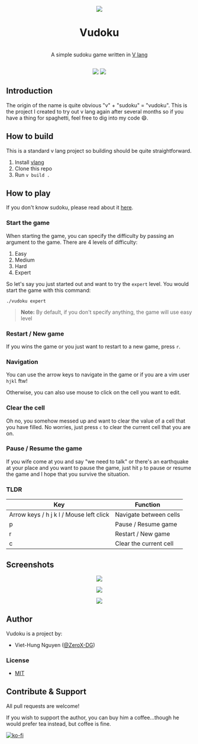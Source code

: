 <p align="center">
  <img src="./assets/screenshots/initial.png" />
</p>

<h1 align="center" style="text-align: center; padding-bottom: 15px;">Vudoku</h1>
<p align="center" style="text-align: center; padding-bottom: 15px;">A simple sudoku game written in <a href="https://vlang.io/">V lang</a></h1>
<p align="center">
  <img src="https://img.shields.io/badge/license-MIT-success?style=for-the-badge"/>
  <a href="https://webuild.community"><img src="https://raw.githubusercontent.com/webuild-community/badge/master/svg/by-modern.svg" /></a>
</p>

## Introduction

The origin of the name is quite obvious "v" + "sudoku" = "vudoku". This is the project I created to try out v lang again after several months so if you have a thing for spaghetti, feel free to dig into my code :smile:.

## How to build

This is a standard v lang project so building should be quite straightforward.

1. Install [vlang](vlang.io/)
2. Clone this repo
3. Run `v build .`

## How to play

If you don't know sudoku, please read about it [here](https://en.wikipedia.org/wiki/Sudoku).

### Start the game

When starting the game, you can specify the difficulty by passing an argument to the game. There are 4 levels of difficulty:

1. Easy
2. Medium
3. Hard
4. Expert

So let's say you just started out and want to try the `expert` level. You would start the game with this command:

```
./vudoku expert
```

> **Note:** By default, if you don't specify anything, the game will use easy level

### Restart / New game

If you wins the game or you just want to restart to a new game, press `r`.

### Navigation

You can use the arrow keys to navigate in the game or if you are a vim user `hjkl` ftw!

Otherwise, you can also use mouse to click on the cell you want to edit.

### Clear the cell

Oh no, you somehow messed up and want to clear the value of a cell that you have filled. No worries, just press `c` to clear the current cell that you are on.

### Pause / Resume the game

If you wife come at you and say "we need to talk" or there's an earthquake at your place and you want to pause the game, just hit `p` to pause or resume the game and I hope that you survive the situation.

### TLDR

| Key                                     | Function               |
| --------------------------------------- | ---------------------- |
| Arrow keys / h j k l / Mouse left click | Navigate between cells |
| p                                       | Pause / Resume game    |
| r                                       | Restart / New game     |
| c                                       | Clear the current cell |

## Screenshots

<p align="center">
  <img src="./assets/screenshots/initial.png" />
</p>

<p align="center">
  <img src="./assets/screenshots/won.png" />
</p>
<p align="center">
  <img src="./assets/screenshots/pause.png" />
</p>

## Author

Vudoku is a project by:

- Viet-Hung Nguyen ([@ZeroX-DG](https://github.com/ZeroX-DG/))

### License

- [MIT](LICENSE)

## Contribute & Support

All pull requests are welcome!

If you wish to support the author, you can buy him a coffee...though he would prefer tea instead, but coffee is fine.

[![ko-fi](https://www.ko-fi.com/img/githubbutton_sm.svg)](https://ko-fi.com/Z8Z81ODLC)